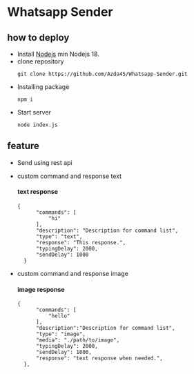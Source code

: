 # Whatsapp Sender

## how to deploy

- Install [Nodejs](https://nodejs.org/en)
  min Nodejs 18.
- clone repository
  ```
  git clone https://github.com/Azda45/Whatsapp-Sender.git
  ```
- Installing package
  ```
  npm i
  ```
- Start server
  ```
  node index.js
  ```
## feature
- Send using rest api
- custom command and response text
  
  #### text response
  ```
  {
        "commands": [
            "hi"
        ],
        "description": "Description for command list",
        "type": "text",
        "response": "This response.",
        "typingDelay": 2000,
        "sendDelay": 1000
    }
  ```
- custom command and response image

  #### image response
  ```
  {
        "commands": [
            "hello"
        ],
        "description":"Description for command list",
        "type": "image",
        "media": "./path/to/image",
        "typingDelay": 2000,
        "sendDelay": 1000,
        "response": "text response when needed.",
    },
  ```
